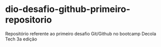 # dio-desafio-github-primeiro-repositorio
Repositório referente ao primeiro desafio Git/Github no bootcamp Decola Tech 3a edição
